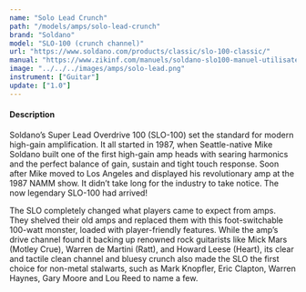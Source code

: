 ```yaml
---
name: "Solo Lead Crunch"
path: "/models/amps/solo-lead-crunch"
brand: "Soldano"
model: "SLO-100 (crunch channel)"
url: "https://www.soldano.com/products/classic/slo-100-classic/"
manual: "https://www.zikinf.com/manuels/soldano-slo100-manuel-utilisateur-en-36158.pdf"
image: "../../../images/amps/solo-lead.png"
instrument: ["Guitar"]
update: ["1.0"]
---
```

#### Description
Soldano’s Super Lead Overdrive 100 (SLO-100) set the standard for modern high-gain amplification. It all started in 1987, when Seattle-native Mike Soldano built one of the first high-gain amp heads with searing harmonics and the perfect balance of gain, sustain and tight touch response. Soon after Mike moved to Los Angeles and displayed his revolutionary amp at the 1987 NAMM show. It didn’t take long for the industry to take notice. The now legendary SLO-100 had arrived!

The SLO completely changed what players came to expect from amps. They shelved their old amps and replaced them with this foot-switchable 100-watt monster, loaded with player-friendly features. While the amp’s drive channel found it backing up renowned rock guitarists like Mick Mars (Motley Crue), Warren de Martini (Ratt), and Howard Leese (Heart), its clear and tactile clean channel and bluesy crunch also made the SLO the first choice for non-metal stalwarts, such as Mark Knopfler, Eric Clapton, Warren Haynes, Gary Moore and Lou Reed to name a few. 